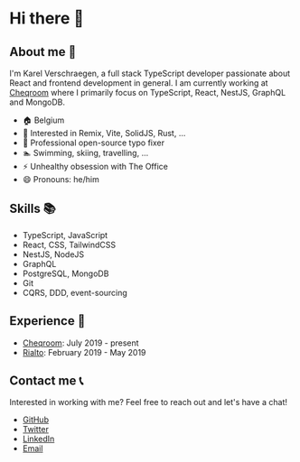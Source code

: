 # Hi there 👋

## About me :man:
I'm Karel Verschraegen, a full stack TypeScript developer passionate about React and frontend development in general. I am currently working at [Cheqroom](https://cheqroom.com/) where I primarily focus on TypeScript, React, NestJS, GraphQL and MongoDB.

- :house: Belgium
- :seedling: Interested in Remix, Vite, SolidJS, Rust, ...
- :pencil: Professional open-source typo fixer
- :swimmer: Swimming, skiing, travelling, ...
- :zap: Unhealthy obsession with The Office
- :smile: Pronouns: he/him

## Skills :books:
- TypeScript, JavaScript
- React, CSS, TailwindCSS
- NestJS, NodeJS
- GraphQL
- PostgreSQL, MongoDB
- Git
- CQRS, DDD, event-sourcing

## Experience :office:
- [Cheqroom](https://cheqroom.com/): July 2019 - present
- [Rialto](https://www.getrialto.com/): February 2019 - May 2019

## Contact me :telephone_receiver:
Interested in working with me? Feel free to reach out and let's have a chat!

- [GitHub](https://github.com/KarelVerschraegen)
- [Twitter](https://twitter.com/karelverschrae)
- [LinkedIn](https://www.linkedin.com/in/karel-verschraegen)
- [Email](mailto:karelverschraegenbiz@gmail.com)
